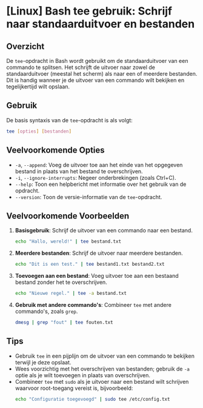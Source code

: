 # [Linux] Bash tee gebruik: Schrijf naar standaarduitvoer en bestanden

## Overzicht
De `tee`-opdracht in Bash wordt gebruikt om de standaarduitvoer van een commando te splitsen. Het schrijft de uitvoer naar zowel de standaarduitvoer (meestal het scherm) als naar een of meerdere bestanden. Dit is handig wanneer je de uitvoer van een commando wilt bekijken en tegelijkertijd wilt opslaan.

## Gebruik
De basis syntaxis van de `tee`-opdracht is als volgt:

```bash
tee [opties] [bestanden]
```

## Veelvoorkomende Opties
- `-a`, `--append`: Voeg de uitvoer toe aan het einde van het opgegeven bestand in plaats van het bestand te overschrijven.
- `-i`, `--ignore-interrupts`: Negeer onderbrekingen (zoals Ctrl+C).
- `--help`: Toon een helpbericht met informatie over het gebruik van de opdracht.
- `--version`: Toon de versie-informatie van de `tee`-opdracht.

## Veelvoorkomende Voorbeelden

1. **Basisgebruik**: Schrijf de uitvoer van een commando naar een bestand.
   ```bash
   echo "Hallo, wereld!" | tee bestand.txt
   ```

2. **Meerdere bestanden**: Schrijf de uitvoer naar meerdere bestanden.
   ```bash
   echo "Dit is een test." | tee bestand1.txt bestand2.txt
   ```

3. **Toevoegen aan een bestand**: Voeg uitvoer toe aan een bestaand bestand zonder het te overschrijven.
   ```bash
   echo "Nieuwe regel." | tee -a bestand.txt
   ```

4. **Gebruik met andere commando's**: Combineer `tee` met andere commando's, zoals `grep`.
   ```bash
   dmesg | grep "fout" | tee fouten.txt
   ```

## Tips
- Gebruik `tee` in een pijplijn om de uitvoer van een commando te bekijken terwijl je deze opslaat.
- Wees voorzichtig met het overschrijven van bestanden; gebruik de `-a` optie als je wilt toevoegen in plaats van overschrijven.
- Combineer `tee` met `sudo` als je uitvoer naar een bestand wilt schrijven waarvoor root-toegang vereist is, bijvoorbeeld:
  ```bash
  echo "Configuratie toegevoegd" | sudo tee /etc/config.txt
  ```